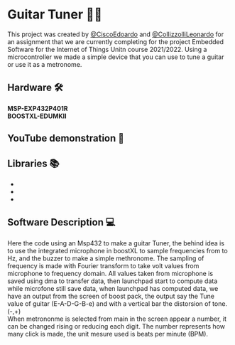 # Guitar Tuner 🎸🎵
This project was created by [@CiscoEdoardo](https://github.com/edo98) and [@CollizzolliLeonardo](https://github.com/leocolliz) for an assignment that we are currently completing for the project Embedded Software for the Internet of Things Unitn course 2021/2022. Using a microcontroller we made a simple device that you can use to tune a guitar or use it as a metronome.

## Hardware 🛠️
**MSP-EXP432P401R**<br/>
**BOOSTXL-EDUMKII**<br/>

## YouTube demonstration 🎥

## Libraries 📚
- <br/>
- <br/>
- <br/>

## Software Description 💻
Here the code using an Msp432 to make a guitar Tuner, the behind idea is to use the integrated microphone in boostXL to sample frequencies from  to Hz, and the buzzer to make a simple methronome. The sampling of frequency is made with Fourier transform to take volt values from microphone to frequency domain. All values taken from microphone is saved using dma to transfer data, then launchpad start to compute data while microfone still save data, when launchpad has computed data, we have an output from the screen of boost pack, the output say the Tune value of guitar (E-A-D-G-B-e) and with a vertical bar the distorsion of tone. (-,+)<br/>
When metrononme is selected from main in the screen appear a number, it can be changed rising or reducing each digit. The number represents how many click is made, the unit mesure used is beats per minute (BPM).
